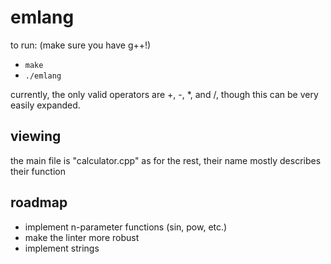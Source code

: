 # emlang

to run: (make sure you have g++!)
- `make`
- `./emlang`

currently, the only valid operators are +, -, *, and /, though this can be very easily expanded.

## viewing
the main file is "calculator.cpp"
as for the rest, their name mostly describes their function

## roadmap
- implement n-parameter functions (sin, pow, etc.)
- make the linter more robust
- implement strings
